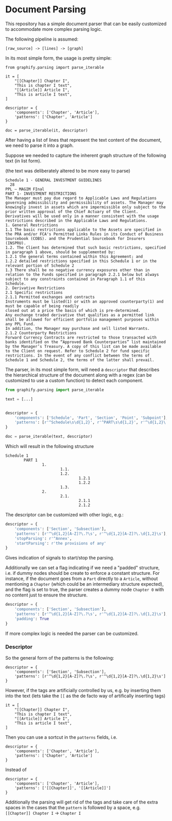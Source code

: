 # Document Parsing

This repository has a simple document parser that can be easily customized to accommodate more complex parsing logic.

The following pipeline is assumed:

```
[raw_source] -> [lines] -> [graph]
```

In its most simple form, the usage is pretty simple:

```
from graphify.parsing import parse_iterable

it = [
    "[[Chapter]] Chapter I",
    "This is chapter I text",
    "[[Article]] Article I",
    "This is article I text",
]

descriptor = {
    'components': ['Chapter', 'Article'],
    'patterns': ['Chapter', 'Article']
}

doc = parse_iterable(it, descriptor)
```

After having a list of lines that represent the text content of the document, we need to parse it into a graph.

Suppose we needed to capture the inherent graph structure of the following text (in list form).

(the text was deliberately altered to be more easy to parse)

```
Schedule 1 - GENERAL INVESTMENT GUIDELINES
  28
PPL – MAGIM FInal
PART 1- INVESTMENT RESTRICTIONS
The Manager must pay due regard to Applicable Laws and Regulations governing admissibility and permissibility of assets. The Manager may knowingly invest in assets which are impermissible only subject to the prior written approval of the Chief Actuary of the Client.
Derivatives will be used only in a manner consistent with the usage restrictions described in the Applicable Laws and Regulations.
1. General Restrictions
1.1 The basic restrictions applicable to the Assets are specified in the PRA and/or FCA's Permitted Links Rules in its Conduct of Business Sourcebook (COBS). and the Prudential Sourcebook for Insurers (INSPRU).
1.2. The Client has determined that such basic restrictions, specified in paragraph 1 above, should be supplemented by:
1.2.1 the general terms contained within this Agreement; and
1.2.2 detailed restrictions specified in this Schedule 1 or in the relevant portion of Schedule 2
1.3 There shall be no negative currency exposures other than in relation to the Funds specified in paragraph 2.2.1 below but always subject to any constraints contained in Paragraph 1.1 of this Schedule.
2. Derivative Restrictions
2.1 Specific restrictions
2.1.1 Permitted exchanges and contracts
Instruments must be listed(1) or with an approved counterparty(1) and must be capable of being readily
closed out at a price the basis of which is pre-determined.
Any exchange traded derivative that qualifies as a permitted link shall be allowed for efficient portfolio management purposes within any PPL Fund.
In addition, the Manager may purchase and sell listed Warrants.
2.1.2 Counterparty Restrictions
Forward Currency Contracts are restricted to those transacted with banks identified on the “Approved Bank Counterparties” list maintained by the Manager’s Treasury. A copy of this list can be made available to the Client on request. Refer to Schedule 2 for fund specific restrictions. In the event of any conflict between the terms of Schedule 1 and Schedule 2, the terms of the latter shall prevail.
```

The parser, in its most simple form, will need a `descriptor` that describes the hierarchical structure of the document along with a regex (can be customized to use a custom function) to detect each component.

```python
from graphify.parsing import parse_iterable

text = [...]


descriptor = {
    'components': ['Schedule', 'Part', 'Section', 'Point', 'Subpoint'],
    'patterns': [r'^Schedule\s\d{1,2}', r'^PART\s\d{1,2}', r'^\d{1,2}\.\s', r'^\d{1,2}\.\d{1,2}\.\s', r'^\d{1,2}\.\d{1,2}\.\d{1,2}\s']
}

doc = parse_iterable(text, descriptor)
```

Which will result in the following structure
```
Schedule 1
        PART 1
                1.
                        1.1.
                        1.2.
                                1.2.1
                                1.2.2
                        1.3.
                2.
                        2.1.
                                2.1.1
                                2.1.2

```

The descriptor can be customized with other logic, e.g.:

```python
descriptor = {
    'components': ['Section', 'Subsection'],
    'patterns': [r'^\d{1,2}[A-Z]?\.?\s', r'^\d{1,2}[A-Z]?\.\d{1,2}\s'],
    'stopParsing': r'^Annex',
    'startParsing': r'the provisions of any'
}
```

Gives indication of signals to start/stop the parsing.

Additionally we can set a flag indicating if we need a "padded" structure, i.e. if dummy nodes should be create to enforce a constant structure. For instance, if the document goes from a `Part` directly to a `Article`, without mentioning a `Chapter` (which could be an intermediary structure expected), and the 
flag is set to true, the parser creates a dummy node `Chapter 0` with no content just to ensure the structure.

```python
descriptor = {
    'components': ['Section', 'Subsection'],
    'patterns': [r'^\d{1,2}[A-Z]?\.?\s', r'^\d{1,2}[A-Z]?\.\d{1,2}\s'],
    'padding': True
}
```

If more complex logic is needed the parser can be customized.

### Descriptor

So the general form of the patterns is the following:

```
descriptor = {
    'components': ['Section', 'Subsection'],
    'patterns': [r'^\d{1,2}[A-Z]?\.?\s', r'^\d{1,2}[A-Z]?\.\d{1,2}\s']
}
```

However, if the tags are artificially controlled by us, e.g. by inserting them into the text (lets take the ``[[`` as the de facto way of artifically inserting tags)

```
it = [
    "[[Chapter]] Chapter I",
    "This is chapter I text",
    "[[Article]] Article I",
    "This is article I text",
]
```

Then you can use a sortcut in the `patterns` fields, i.e.

```
descriptor = {
    'components': ['Chapter', 'Article'],
    'patterns': ['Chapter', 'Article']
}
```

Instead of

```
descriptor = {
    'components': ['Chapter', 'Article'],
    'patterns': ['[[Chapter]]', '[[Article]]']
}
```

Additionally the parsing will get rid of the tags and take care of the extra spaces in the cases that the `pattern` is followed by a space, e.g. `[[Chapter]] Chapter I` -> ``Chapter I``
